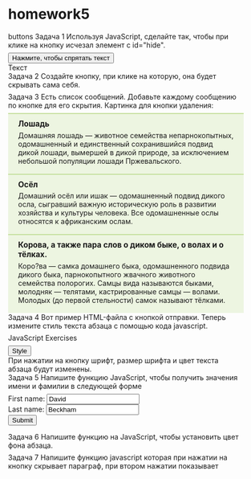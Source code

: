 # homework5
buttons
Задача 1
Используя JavaScript, сделайте так, чтобы при клике на кнопку исчезал
элемент с id="hide".
<!DOCTYPE HTML>
<html>
<head>
    <meta charset="utf-8">
</head>
<body>
    <input type="button" id="hider" value="Нажмите, чтобы спрятать текст"/>
    <div id="hide">Текст</div>
<script>
    /* ваш код */
</script>
</body>
</html>

Задача 2
Создайте кнопку, при клике на которую, она будет скрывать сама себя.

Задача 3
Есть список сообщений. Добавьте каждому сообщению по кнопке для его
скрытия. Картинка для кнопки удаления:
<!DOCTYPE HTML>
<html>
<head>
    <link rel="stylesheet" type="text/css" href="messages.css">
    <meta charset="utf-8">
    <style>
        body {
            margin: 10px auto;
            width: 470px;
        }
        h3 {
            margin: 0;
            padding-bottom: .3em;
            font-size: 1.1em;
        }
        p {
            margin: 0;
            padding: 0 0 .5em;
        }
        .pane {
            background: #edf5e1;
            padding: 10px 20px 10px;
            border-top: solid 2px #c4df9b;
        }
    </style>
</head>

<body>

<div>
    <div class="pane">
        <h3>Лошадь</h3>
        <p>Домашняя лошадь — животное семейства непарнокопытных,
одомашненный и единственный сохранившийся подвид дикой лошади,
вымершей в дикой природе, за исключением небольшой популяции лошади
Пржевальского.</p>
    </div>
    <div class="pane">
        <h3>Осёл</h3>
        <p>Домашний осёл или ишак — одомашненный подвид дикого осла,
сыгравший важную историческую роль в развитии хозяйства и культуры
человека. Все одомашненные ослы относятся к африканским ослам.</p>
    </div>
    <div class="pane">
        <h3>Корова, а также пара слов о диком быке, о волах и о тёлках. </h3>
        <p>Коро?ва — самка домашнего быка, одомашненного подвида
дикого быка, парнокопытного жвачного животного семейства полорогих.
Самцы вида называются быками, молодняк — телятами, кастрированные
самцы — волами. Молодых (до первой стельности) самок называют
тёлками.</p>
    </div>
</div>

</body>
</html>

Задача 4
Вот пример HTML-файла с кнопкой отправки. Теперь измените стиль текста
абзаца с помощью кода javascript.
<!DOCTYPE html>
<html>
<head>
<meta charset=utf-8 />
<title>JS DOM paragraph style</title>
</head>
<body>
<p id ='text'>JavaScript Exercises</p>
<div>
<button id="jsstyle"
onclick="js_style()">Style</button>
</div>
</body>
</html>
При нажатии на кнопку шрифт, размер шрифта и цвет текста абзаца будут изменены.

Задача 5
Напишите функцию JavaScript, чтобы получить значения имени и фамилии в
следующей форме
<!DOCTYPE html>
<html><head>
<meta charset=utf-8 />
<title>Return first and last name from a form - w3resource</title>
</head><body>
<form id="form1" onsubmit="getFormvalue()">
First name: <input type="text" name="fname" value="David"><br>
Last name: <input type="text" name="lname" value="Beckham"><br>
<input type="submit" value="Submit">
</form>
</body>
</html>

Задача 6
Напишите функцию на JavaScript, чтобы установить цвет фона абзаца.

Задача 7
Напишите функцию javascript которая при нажатии на кнопку скрывает
параграф, при втором нажатии показывает

